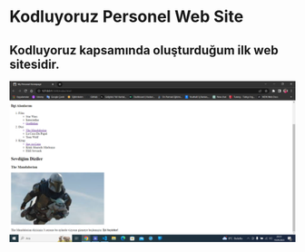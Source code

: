 # Kodluyoruz Personel Web Site
## Kodluyoruz kapsamında oluşturduğum ilk web sitesidir.
![Proje Resmi](images/Ekran%20G%C3%B6r%C3%BCnt%C3%BCs%C3%BC%20(6).png)